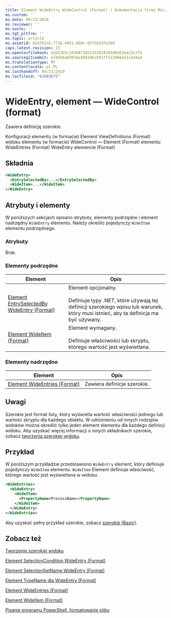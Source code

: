 ```yaml
---
title: Element WideEntry WideControl (Format) | Dokumentacja firmy Microsoft
ms.custom: ''
ms.date: 09/13/2016
ms.reviewer: ''
ms.suite: ''
ms.tgt_pltfrm: ''
ms.topic: article
ms.assetid: 014763cb-7716-4931-899c-8375b5d7a3dd
caps.latest.revision: 15
ms.openlocfilehash: d1d13b5c3436871053353814293d9163ea13c7fb
ms.sourcegitcommit: e7445ba8203da304286c591ff513900ad1c244a4
ms.translationtype: MT
ms.contentlocale: pl-PL
ms.lasthandoff: 04/23/2019
ms.locfileid: "62083675"
---
```

# <a name="wideentry-element-for-widecontrol-format"></a>WideEntry, element — WideControl (format)

Zawiera definicję szerokie.

Konfiguracji elementu (w formacie) Element ViewDefinitions (Format) widoku elementu (w formacie) WideControl — Element (Format) elementu WideEntries (Format) WideEntry elemencie (Format)

## <a name="syntax"></a>Składnia

```xml
<WideEntry>
  <EntrySelectedBy>...</EntrySelectedBy>
  <WideItem>...</WideItem>
</WideEntry>
```

## <a name="attributes-and-elements"></a>Atrybuty i elementy

W poniższych sekcjach opisano atrybuty, elementy podrzędne i element nadrzędny `WideEntry` elementu. Należy określić pojedynczy `WideItem` elementu podrzędnego.

### <a name="attributes"></a>Atrybuty

Brak.

### <a name="child-elements"></a>Elementy podrzędne

|Element|Opis|
|-------------|-----------------|
|[Element EntrySelectedBy WideEntry (Format)](./entryselectedby-element-for-wideentry-format.md)|Element opcjonalny.<br /><br /> Definiuje typy .NET, które używają tej definicji szerokiego wpisu lub warunek, który musi istnieć, aby ta definicja ma być używany.|
|[Element WideItem (Format)](./wideitem-element-for-widecontrol-format.md)|Element wymagany.<br /><br /> Definiuje właściwości lub skryptu, którego wartość jest wyświetlana.|

### <a name="parent-elements"></a>Elementy nadrzędne

|Element|Opis|
|-------------|-----------------|
|[Element WideEntries (Format)](./wideentries-element-for-widecontrol-format.md)|Zawiera definicje szerokie.|

## <a name="remarks"></a>Uwagi

Szerokie jest format listy, który wyświetla wartość właściwości jednego lub wartość skryptu dla każdego obiektu. W odróżnieniu od innych rodzajów widoków można określić tylko jeden element elementu dla każdego definicji widoku. Aby uzyskać więcej informacji o innych składnikach szerokie, zobacz [tworzenia szerokiej widoku](./creating-a-wide-view.md).

## <a name="example"></a>Przykład

W poniższym przykładzie przedstawiono `WideEntry` element, który definiuje pojedynczy `WideItem` elementu. `WideItem` Element definiuje właściwość, którego wartość jest wyświetlana w widoku.

```xml
<WideEntries>
  <WideEntry>
    <WideItem>
      <PropertyName>ProcessName</PropertyName>
    </WideItem>
  </WideEntry>
</WideEntries>

```

Aby uzyskać pełny przykład szerokie, zobacz [szerokie (Basic)](./wide-view-basic.md).

## <a name="see-also"></a>Zobacz też

[Tworzenie szerokiej widoku](./creating-a-wide-view.md)

[Element SelectionCondition WideEntry (Format)](./selectioncondition-element-for-entryselectedby-for-widecontrol-format.md)

[Element SelectionSetName WideEntry (Format)](./selectionsetname-element-for-entryselectedby-for-widecontrol-format.md)

[Element TypeName dla WideEntry (Format)](./typename-element-for-entryselectedby-for-wideentry-format.md)

[Element WideEntries (Format)](./wideentries-element-for-widecontrol-format.md)

[Element WideItem (Format)](./wideitem-element-for-widecontrol-format.md)

[Pisanie programu PowerShell, formatowanie pliku](./writing-a-powershell-formatting-file.md)
